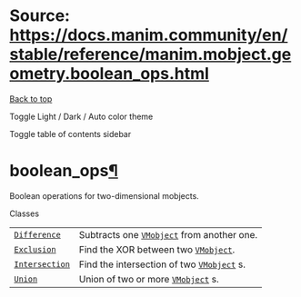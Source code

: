 # Source: https://docs.manim.community/en/stable/reference/manim.mobject.geometry.boolean_ops.html

[Back to top](#)

Toggle Light / Dark / Auto color theme

Toggle table of contents sidebar

boolean\_ops[¶](#module-manim.mobject.geometry.boolean_ops "Link to this heading")
==================================================================================

Boolean operations for two-dimensional mobjects.

Classes

|  |  |
| --- | --- |
| [`Difference`](manim.mobject.geometry.boolean_ops.Difference.html#manim.mobject.geometry.boolean_ops.Difference "manim.mobject.geometry.boolean_ops.Difference") | Subtracts one [`VMobject`](manim.mobject.types.vectorized_mobject.VMobject.html#manim.mobject.types.vectorized_mobject.VMobject "manim.mobject.types.vectorized_mobject.VMobject") from another one. |
| [`Exclusion`](manim.mobject.geometry.boolean_ops.Exclusion.html#manim.mobject.geometry.boolean_ops.Exclusion "manim.mobject.geometry.boolean_ops.Exclusion") | Find the XOR between two [`VMobject`](manim.mobject.types.vectorized_mobject.VMobject.html#manim.mobject.types.vectorized_mobject.VMobject "manim.mobject.types.vectorized_mobject.VMobject"). |
| [`Intersection`](manim.mobject.geometry.boolean_ops.Intersection.html#manim.mobject.geometry.boolean_ops.Intersection "manim.mobject.geometry.boolean_ops.Intersection") | Find the intersection of two [`VMobject`](manim.mobject.types.vectorized_mobject.VMobject.html#manim.mobject.types.vectorized_mobject.VMobject "manim.mobject.types.vectorized_mobject.VMobject") s. |
| [`Union`](manim.mobject.geometry.boolean_ops.Union.html#manim.mobject.geometry.boolean_ops.Union "manim.mobject.geometry.boolean_ops.Union") | Union of two or more [`VMobject`](manim.mobject.types.vectorized_mobject.VMobject.html#manim.mobject.types.vectorized_mobject.VMobject "manim.mobject.types.vectorized_mobject.VMobject") s. |